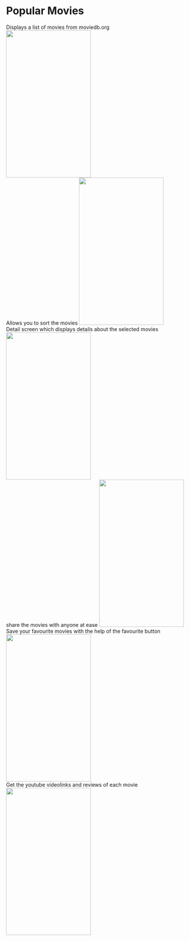 # Popular Movies 
Displays a list of movies from moviedb.org
<img src="https://raw.githubusercontent.com/pranavj7Z/PopularMovies/master/one.png" height=400px; width="230px"></img>
</br>
Allows you to sort the movies
<img src="https://raw.githubusercontent.com/pranavj7Z/PopularMovies/master/five.png" height=400px; width="230px"></img>
<br>
Detail screen which displays details about the selected movies 
<img src="https://raw.githubusercontent.com/pranavj7Z/PopularMovies/master/two.png" height=400px; width="230px"></img>
<br>
share the movies with anyone at ease
<img src="https://raw.githubusercontent.com/pranavj7Z/PopularMovies/master/eight.png" height=400px; width="230px"></img>
</br>
Save your favourite movies with the help of the favourite button
<img src="https://raw.githubusercontent.com/pranavj7Z/PopularMovies/master/fou.png" height=400px; width="230px"></img>
<br>
Get the youtube videolinks and reviews of each movie
<img src="https://raw.githubusercontent.com/pranavj7Z/PopularMovies/master/six.png" height=400px; width="230px"></img>
